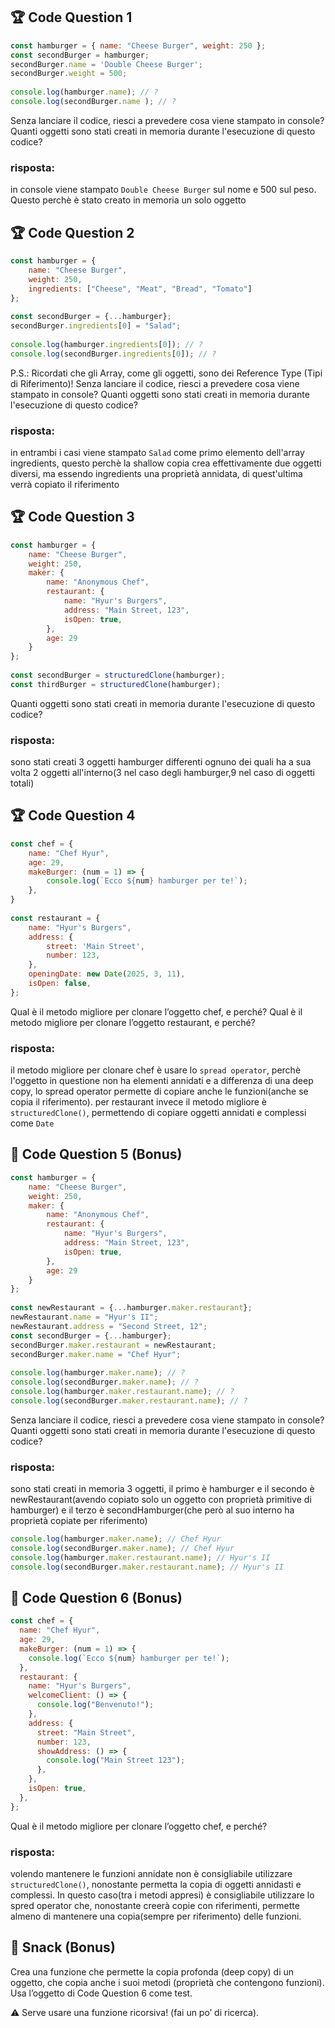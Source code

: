 ## 🏆 Code Question 1

```javascript
const hamburger = { name: "Cheese Burger", weight: 250 };
const secondBurger = hamburger;
secondBurger.name = 'Double Cheese Burger';
secondBurger.weight = 500;
​
console.log(hamburger.name); // ?
console.log(secondBurger.name ); // ?
```

Senza lanciare il codice, riesci a prevedere cosa viene stampato in console?
Quanti oggetti sono stati creati in memoria durante l'esecuzione di questo codice?

### risposta:

in console viene stampato `Double Cheese Burger` sul nome e 500 sul peso. Questo perchè è stato creato in memoria un solo oggetto

## 🏆 Code Question 2

```javascript
const hamburger = {
    name: "Cheese Burger",
    weight: 250,
    ingredients: ["Cheese", "Meat", "Bread", "Tomato"]
};
​
const secondBurger = {...hamburger};
secondBurger.ingredients[0] = "Salad";
​
console.log(hamburger.ingredients[0]); // ?
console.log(secondBurger.ingredients[0]); // ?
```

P.S.: Ricordati che gli Array, come gli oggetti, sono dei Reference Type (Tipi di Riferimento)!
Senza lanciare il codice, riesci a prevedere cosa viene stampato in console?
Quanti oggetti sono stati creati in memoria durante l'esecuzione di questo codice?

### risposta:

in entrambi i casi viene stampato `Salad` come primo elemento dell'array ingredients, questo perchè la shallow copia crea effettivamente due oggetti diversi, ma essendo ingredients una proprietà annidata, di quest'ultima verrà copiato il riferimento

## 🏆 Code Question 3

```javascript
const hamburger = {
    name: "Cheese Burger",
    weight: 250,
    maker: {
        name: "Anonymous Chef",
        restaurant: {
            name: "Hyur's Burgers",
            address: "Main Street, 123",
            isOpen: true,
        },
        age: 29
    }
};
​
const secondBurger = structuredClone(hamburger);
const thirdBurger = structuredClone(hamburger);
```

Quanti oggetti sono stati creati in memoria durante l'esecuzione di questo codice?

### risposta:

sono stati creati 3 oggetti hamburger differenti ognuno dei quali ha a sua volta 2 oggetti all'interno(3 nel caso degli hamburger,9 nel caso di oggetti totali)

## 🏆 Code Question 4

```javascript
const chef = {
    name: "Chef Hyur",
    age: 29,
    makeBurger: (num = 1) => {
        console.log(`Ecco ${num} hamburger per te!`);
    },
}
​
const restaurant = {
    name: "Hyur's Burgers",
    address: {
        street: 'Main Street',
        number: 123,
    },
    openingDate: new Date(2025, 3, 11),
    isOpen: false,
};
```

Qual è il metodo migliore per clonare l’oggetto chef, e perché?
Qual è il metodo migliore per clonare l’oggetto restaurant, e perché?

### risposta:

il metodo migliore per clonare chef è usare lo `spread operator`, perchè l'oggetto in questione non ha elementi annidati e a differenza di una deep copy, lo spread operator permette di copiare anche le funzioni(anche se copia il riferimento).
per restaurant invece il metodo migliore è `structuredClone()`, permettendo di copiare oggetti annidati e complessi come `Date`

## 🎯 Code Question 5 (Bonus)

```javascript
const hamburger = {
    name: "Cheese Burger",
    weight: 250,
    maker: {
        name: "Anonymous Chef",
        restaurant: {
            name: "Hyur's Burgers",
            address: "Main Street, 123",
            isOpen: true,
        },
        age: 29
    }
};
​
const newRestaurant = {...hamburger.maker.restaurant};
newRestaurant.name = "Hyur's II";
newRestaurant.address = "Second Street, 12";
const secondBurger = {...hamburger};
secondBurger.maker.restaurant = newRestaurant;
secondBurger.maker.name = "Chef Hyur";
​
console.log(hamburger.maker.name); // ?
console.log(secondBurger.maker.name); // ?
console.log(hamburger.maker.restaurant.name); // ?
console.log(secondBurger.maker.restaurant.name); // ?
```

Senza lanciare il codice, riesci a prevedere cosa viene stampato in console?
Quanti oggetti sono stati creati in memoria durante l'esecuzione di questo codice?

### risposta:

sono stati creati in memoria 3 oggetti, il primo è hamburger e il secondo è newRestaurant(avendo copiato solo un oggetto con proprietà primitive di hamburger) e il terzo è secondHamburger(che però al suo interno ha proprietà copiate per riferimento)

```javascript
console.log(hamburger.maker.name); // Chef Hyur
console.log(secondBurger.maker.name); // Chef Hyur
console.log(hamburger.maker.restaurant.name); // Hyur's II
console.log(secondBurger.maker.restaurant.name); // Hyur's II
```

## 🎯 Code Question 6 (Bonus)

```javascript
const chef = {
  name: "Chef Hyur",
  age: 29,
  makeBurger: (num = 1) => {
    console.log(`Ecco ${num} hamburger per te!`);
  },
  restaurant: {
    name: "Hyur's Burgers",
    welcomeClient: () => {
      console.log("Benvenuto!");
    },
    address: {
      street: "Main Street",
      number: 123,
      showAddress: () => {
        console.log("Main Street 123");
      },
    },
    isOpen: true,
  },
};
```

Qual è il metodo migliore per clonare l’oggetto chef, e perché?

### risposta:

volendo mantenere le funzioni annidate non è consigliabile utilizzare `structuredClone()`, nonostante permetta la copia di oggetti annidasti e complessi. In questo caso(tra i metodi appresi) è consigliabile utilizzare lo spred operator che, nonostante creerà copie con riferimenti, permette almeno di mantenere una copia(sempre per riferimento) delle funzioni.

## 🎯 Snack (Bonus)

Crea una funzione che permette la copia profonda (deep copy) di un oggetto, che copia anche i suoi metodi (proprietà che contengono funzioni). Usa l’oggetto di Code Question 6 come test.

⚠️ Serve usare una funzione ricorsiva! (fai un po’ di ricerca).
